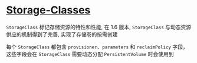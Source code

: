 # [Storage-Classes](https://kubernetes.io/zh-cn/docs/concepts/storage/storage-classes/)

`StorageClass` 标记存储资源的特性和性能, 在 1.6 版本, `StorageClass` 与动态资源供应的机制得到了完善, 实现了存储卷的按需创建

每个 `StorageClass` 都包含 `provisioner`、`parameters` 和 `reclaimPolicy` 字段， 这些字段会在 `StorageClass` 需要动态分配 `PersistentVolume` 时会使用到
